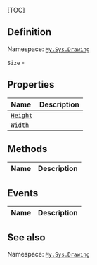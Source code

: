 [TOC]
## Definition
Namespace: [`My.Sys.Drawing`](My.Sys.Drawing.md)

`Size` - 

## Properties
|Name|Description|
| :------------ | :------------ |
|[`Height`]("Size.Height.md")||
|[`Width`]("Size.Width.md")||

## Methods
|Name|Description|
| :------------ | :------------ |
## Events
|Name|Description|
| :------------ | :------------ |
## See also
Namespace: [`My.Sys.Drawing`](My.Sys.Drawing.md)
